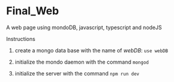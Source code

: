 # Final_Web

A web page using mondoDB, javascript, typescript and nodeJS

Instructions

1. create a mongo data base with the name of *webDB*:
`use webDB`

2. initialize the mondo daemon with the command `mongod`

3. initialize the server with the command `npm run dev`
